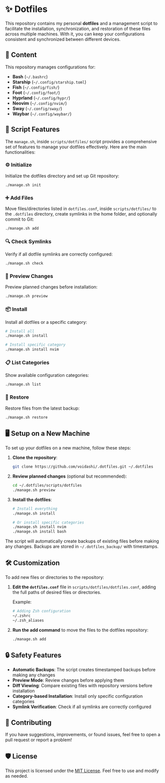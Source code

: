 # ✨ Dotfiles

This repository contains my personal **dotfiles** and a management script to facilitate the installation, synchronization, and restoration of these files across multiple machines. With it, you can keep your configurations consistent and synchronized between different devices.

## 📂 Content

This repository manages configurations for:

- **Bash** (`~/.bashrc`)
- **Starship** (`~/.config/starship.toml`)
- **Fish** (`~/.config/fish/`)
- **Foot** (`~/.config/foot/`)
- **Hyprland** (`~/.config/hypr/`)
- **Neovim** (`~/.config/nvim/`)
- **Sway** (`~/.config/sway/`)
- **Waybar** (`~/.config/waybar/`)

## 🚀 Script Features

The `manage.sh`, inside `scripts/dotfiles/` script provides a comprehensive set of features to manage your dotfiles effectively. Here are the main functionalities:

### ⚙️ Initialize
Initialize the dotfiles directory and set up Git repository:
```bash
./manage.sh init
```

### ➕ Add Files
Move files/directories listed in `dotfiles.conf`, inside `scripts/dotfiles/` to the `.dotfiles` directory, create symlinks in the home folder, and optionally commit to Git:
```bash
./manage.sh add
```

### 🔍 Check Symlinks
Verify if all dotfile symlinks are correctly configured:
```bash
./manage.sh check
```

### 👀 Preview Changes
Preview planned changes before installation:
```bash
./manage.sh preview
```

### 📦 Install
Install all dotfiles or a specific category:
```bash
# Install all
./manage.sh install

# Install specific category
./manage.sh install nvim
```

### 📋 List Categories
Show available configuration categories:
```bash
./manage.sh list
```

### 🔄 Restore
Restore files from the latest backup:
```bash
./manage.sh restore
```

## 🖥️ Setup on a New Machine

To set up your dotfiles on a new machine, follow these steps:

1. **Clone the repository**:
   ```bash
   git clone https://github.com/voidashi/.dotfiles.git ~/.dotfiles
   ```

2. **Review planned changes** (optional but recommended):
   ```bash
   cd ~/.dotfiles/scripts/dotfiles
   ./manage.sh preview
   ```

3. **Install the dotfiles**:
   ```bash
   # Install everything
   ./manage.sh install

   # Or install specific categories
   ./manage.sh install nvim
   ./manage.sh install bash
   ```

The script will automatically create backups of existing files before making any changes. Backups are stored in `~/.dotfiles_backup/` with timestamps.

## 🛠️ Customization

To add new files or directories to the repository:

1. **Edit the `dotfiles.conf`** file in `scripts/dotfiles/dotfiles.conf`, adding the full paths of desired files or directories.

   Example:
   ```bash
   # Adding Zsh configuration
   ~/.zshrc
   ~/.zsh_aliases
   ```

2. **Run the add command** to move the files to the dotfiles repository:
   ```bash
   ./manage.sh add
   ```

## 🔒 Safety Features

- **Automatic Backups**: The script creates timestamped backups before making any changes
- **Preview Mode**: Review changes before applying them
- **Diff Viewing**: Compare existing files with repository versions before installation
- **Category-based Installation**: Install only specific configuration categories
- **Symlink Verification**: Check if all symlinks are correctly configured

## 📝 Contributing

If you have suggestions, improvements, or found issues, feel free to open a pull request or report a problem!

## 🛡️ License

This project is licensed under the [MIT License](LICENSE). Feel free to use and modify as needed.
